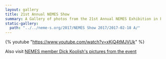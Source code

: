 ```yaml
---
layout: gallery 
title: 21st Annual NEMES Show
summary: A Gallery of photos from the 21st Annual NEMES Exhibition in February
static-gallery:
  path: "../../neme-s.org/2017/NEMES Show 2017/2017-02-18 A/"
---
```


{% youtube "https://www.youtube.com/watch?v=xKjQ4tMJVUk" %}

Also visit [NEMES member Dick Koolish's pictures from the event](http://www.dickkoolish.com/rmk_page/pictures_021817.html)
